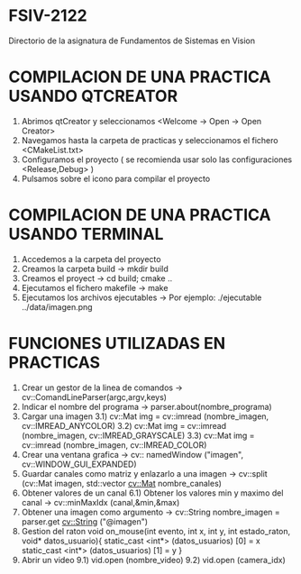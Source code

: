 # FSIV-2122
Directorio de la asignatura de Fundamentos de Sistemas en Vision

# COMPILACION DE UNA PRACTICA USANDO QTCREATOR

  1) Abrimos qtCreator y seleccionamos <Welcome -> Open -> Open Creator>
  2) Navegamos hasta la carpeta de practicas y seleccionamos el fichero <CMakeList.txt>
  3) Configuramos el proyecto ( se recomienda usar solo las configuraciones <Release,Debug> )
  4) Pulsamos sobre el icono <martillo> para compilar el proyecto

 # COMPILACION DE UNA PRACTICA USANDO TERMINAL
  
  1) Accedemos a la carpeta del proyecto
  2) Creamos la carpeta build -> mkdir build
  3) Creamos el proyect -> cd build; cmake ..
  4) Ejecutamos el fichero makefile -> make
  5) Ejecutamos los archivos ejecutables -> Por ejemplo: ./ejecutable ../data/imagen.png
  
# FUNCIONES UTILIZADAS EN PRACTICAS
  
  1) Crear un gestor de la linea de comandos -> cv::ComandLineParser(argc,argv,keys)
  2) Indicar el nombre del programa -> parser.about(nombre_programa)
  3) Cargar una imagen
    3.1) cv::Mat img = cv::imread (nombre_imagen, cv::IMREAD_ANYCOLOR)
    3.2) cv::Mat img = cv::imread (nombre_imagen, cv::IMREAD_GRAYSCALE)
    3.3) cv::Mat img = cv::imread (nombre_imagen, cv::IMREAD_COLOR)
  4) Crear una ventana grafica -> cv:: namedWindow ("imagen", cv::WINDOW_GUI_EXPANDED)
  5) Guardar canales como matriz y enlazarlo a una imagen -> cv::split (cv::Mat imagen, std::vector <cv::Mat> nombre_canales)
  6) Obtener valores de un canal
    6.1) Obtener los valores min y maximo del canal -> cv::minMaxIdx (canal,&min,&max)
  7) Obtener una imagen como argumento -> cv::String nombre_imagen = parser.get <cv::String> ("@imagen")
  8) Gestion del raton
    void on_mouse(int evento, int x, int y, int estado_raton, void* datos_usuario){
      static_cast <int*> (datos_usuarios) [0] = x
      static_cast <int*> (datos_usuarios) [1] = y
    } 
  9) Abrir un video
    9.1) vid.open (nombre_video)
    9.2) vid.open (camera_idx)
